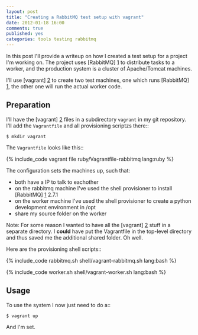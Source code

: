 ```yaml
---
layout: post
title: "Creating a RabbitMQ test setup with vagrant"
date: 2012-01-18 16:00
comments: true
published: yes
categories: tools testing rabbitmq
---
```


In this post I'll provide a writeup on how I created a test setup for
a project I'm working on.  The project uses [RabbitMQ] [1] to distribute
tasks to a worker, and the production system is a cluster of Apache/Tomcat
machines.

I'll use [vagrant] [2] to create two test machines, one which runs [RabbitMQ] [1], the other
one will run the actual worker code.

<!-- more -->

Preparation
-----------

I'll have the [vagrant] [2] files in a subdirectory `vagrant` in my git repository.  I'll
add the `Vagrantfile` and all provisioning scriptzs there::

    $ mkdir vagrant

The `Vagrantfile` looks like this::

{% include_code vagrant file ruby/Vagrantfile-rabbitmq lang:ruby %}

The configuration sets the machines up, such that:

- both have a IP to talk to eachother
- on the rabbitmq machine I've used the shell provisioner to install
  [RabbitMQ] [1] 2.7.1
- on the worker machine I've used the shell provisioner to create a python
  development environment in /opt
- share my source folder on the worker

Note: For some reason I wanted to have all the [vagrant] [2] stuff in a separate directory.  I
**could** have put the Vagrantfile in the top-level directory and thus saved me the additional
shared folder.  Oh well.

Here are the provisioning shell scripts::

{% include_code rabbitmq.sh shell/vagrant-rabbitmq.sh lang:bash %}

{% include_code worker.sh shell/vagrant-worker.sh lang:bash %}

Usage
-----

To use the system I now just need to do a::

    $ vagrant up

And I'm set.


[1]: http://www.rabbitmq.com/ 		"RabbitMQ"
[2]: http://vagrantup.com/ 		"vagrant"
[3]: https://www.virtualbox.org/	"VirtualBox"

